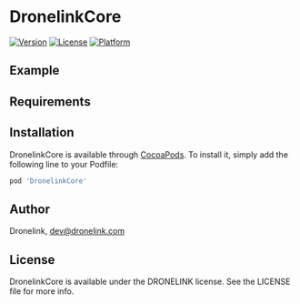 # DronelinkCore

[![Version](https://img.shields.io/cocoapods/v/DronelinkCore.svg?style=flat)](https://cocoapods.org/pods/DronelinkCore)
[![License](https://img.shields.io/cocoapods/l/DronelinkCore.svg?style=flat)](https://cocoapods.org/pods/DronelinkCore)
[![Platform](https://img.shields.io/cocoapods/p/DronelinkCore.svg?style=flat)](https://cocoapods.org/pods/DronelinkCore)

## Example

## Requirements

## Installation

DronelinkCore is available through [CocoaPods](https://cocoapods.org). To install
it, simply add the following line to your Podfile:

```ruby
pod 'DronelinkCore'
```

## Author

Dronelink, dev@dronelink.com

## License

DronelinkCore is available under the DRONELINK license. See the LICENSE file for more info.
